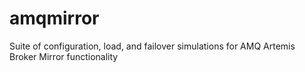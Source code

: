 # amqmirror
Suite of configuration, load, and failover simulations for AMQ Artemis Broker Mirror functionality
